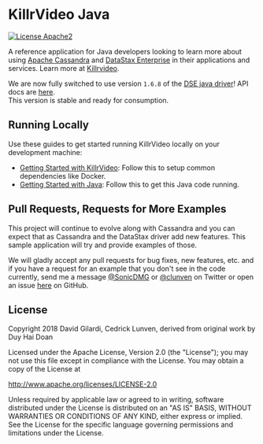 # KillrVideo Java #

[![License Apache2](https://img.shields.io/hexpm/l/plug.svg)](http://www.apache.org/licenses/LICENSE-2.0)

A reference application for Java developers looking to learn more about using [Apache Cassandra][cassandra] and
[DataStax Enterprise][dse] in their applications and services. Learn more at [Killrvideo].

We are now fully switched to use version `1.6.8` of the [DSE java driver][DSE Java driver]!  API docs are [here][DSE Java driver API docs].  
This version is stable and ready for consumption.

## Running Locally

Use these guides to get started running KillrVideo locally on your development machine:
* [Getting Started with KillrVideo][getting-started]: Follow this to setup common dependencies like Docker.
* [Getting Started with Java][getting-started-java]: Follow this to get this Java code 
running.
  

## Pull Requests, Requests for More Examples
This project will continue to evolve along with Cassandra and you can expect that as Cassandra and the DataStax 
driver add new features. This sample application will try and provide examples of those. 

We will gladly accept any pull requests for bug fixes, new features, etc.  and if you have a request for an example 
that you don't see in the code currently, send me a message [@SonicDMG][twitter] or [@clunven][clunTwitter] on Twitter or open an issue 
[here][issues] on GitHub.

## License
Copyright 2018 David Gilardi, Cedrick Lunven, derived from original work by Duy Hai Doan

Licensed under the Apache License, Version 2.0 (the "License");
you may not use this file except in compliance with the License.
You may obtain a copy of the License at

http://www.apache.org/licenses/LICENSE-2.0

Unless required by applicable law or agreed to in writing, software
distributed under the License is distributed on an "AS IS" BASIS,
WITHOUT WARRANTIES OR CONDITIONS OF ANY KIND, either express or implied.
See the License for the specific language governing permissions and
limitations under the License.

[cassandra]: http://cassandra.apache.org/
[dse]: http://www.datastax.com/products/datastax-enterprise 
[Killrvideo]: https://killrvideo.github.io
[getting-started]: https://killrvideo.github.io/getting-started/
[getting-started-java]: https://killrvideo.github.io/docs/languages/java/
[twitter]: https://twitter.com/SonicDMG
[clunTwitter]: https://twitter.com/clunven
[DSE Java driver API docs]: https://github.com/datastax/java-dse-driver
[DSE Java driver]: https://docs.datastax.com/en/developer/java-driver-dse/1.6/
[issues]: https://github.com/KillrVideo/killrvideo-java/issues
[gremlindsljava]: https://www.datastax.com/dev/blog/gremlin-dsls-in-java-with-dse-graph
